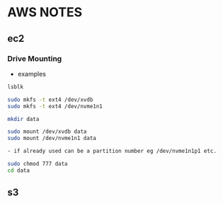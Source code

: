 # AWS NOTES

## ec2
### Drive Mounting
- examples
```bash
lsblk

sudo mkfs -t ext4 /dev/xvdb
sudo mkfs -t ext4 /dev/nvme1n1

mkdir data

sudo mount /dev/xvdb data
sudo mount /dev/nvme1n1 data

- if already used can be a partition number eg /dev/nvme1n1p1 etc.

sudo chmod 777 data
cd data
```

## s3